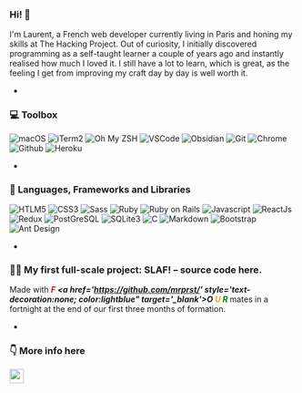 ### Hi! 👋

<div>I'm Laurent, a French web developer currently living in Paris and honing my skills at <a href='https://www.thehackingproject.org/' style='text-decoration:none' target='_blank'>The Hacking Project</a>. Out of curiosity, I initially discovered programming as a self-taught learner a couple of years ago and instantly realised how much I loved it. I still have a lot to learn, which is great, as the feeling I get from improving my craft day by day is well worth it. </div>

-
### 💻 Toolbox

![macOS](https://img.shields.io/badge/-macOS-000000?style=for-the-badge&logo=macos&logoColor=white)
![iTerm2](https://img.shields.io/badge/-iTerm2-000000?style=for-the-badge&logo=iterm2&logoColor=white)
![Oh My ZSH](https://img.shields.io/badge/oh_my_zsh-379554?style=for-the-badge&logo=ohmyzsh&logoColor=white)
![VSCode](https://img.shields.io/badge/Visual_Studio_Code-007ACC?style=for-the-badge&logo=visual%20studio%20code&logoColor=white)
![Obsidian](https://img.shields.io/badge/Obsidian-483699?style=for-the-badge&logo=obsidian&logoColor=white)
![Git](https://img.shields.io/badge/Git-F05032?style=for-the-badge&logo=git&logoColor=white)
![Chrome](https://img.shields.io/badge/Google_chrome-4285F4?style=for-the-badge&logo=Google-chrome&logoColor=white)
![Github](https://img.shields.io/badge/Github-181717?style=for-the-badge&logo=github&logoColor=white)
![Heroku](https://img.shields.io/badge/Heroku-430098?style=for-the-badge&logo=heroku&logoColor=white)

-
### 📖 Languages, Frameworks and Libraries

![HTLM5](https://img.shields.io/badge/-HTML5-E34F26?logo=html5&logoColor=white&style=for-the-badge)
![CSS3](https://img.shields.io/badge/CSS3-1572B6?style=for-the-badge&logo=css3&logoColor=white)
![Sass](https://img.shields.io/badge/Sass-CC6699?style=for-the-badge&logo=sass&logoColor=white)
![Ruby](https://img.shields.io/badge/-Ruby-CC342D?logo=ruby&logoColor=white&style=for-the-badge)
![Ruby on Rails](https://img.shields.io/badge/-Ruby%20on%20Rails-CC342D?logo=ruby-on-rails&logoColor=white&style=for-the-badge)
![Javascript](https://img.shields.io/badge/-Javascript-F7DF1E?logo=javascript&logoColor=white&style=for-the-badge)
![ReactJs](https://img.shields.io/badge/-ReactJs-61DAFB?logo=react&logoColor=white&style=for-the-badge)
![Redux](https://img.shields.io/badge/Redux-764ABC?style=for-the-badge&logo=redux&logoColor=white)
![PostGreSQL](https://img.shields.io/badge/PostgreSQL-316192?style=for-the-badge&logo=postgresql&logoColor=white)
![SQLite3](https://img.shields.io/badge/SQLite-003B57?style=for-the-badge&logo=sqlite&logoColor=white)
![C](https://img.shields.io/badge/-A8B9CC?logo=C&logoColor=white&style=for-the-badge)
![Markdown](https://img.shields.io/badge/Markdown-000000?style=for-the-badge&logo=markdown&logoColor=white)
![Bootstrap](https://img.shields.io/badge/Bootstrap-7952B3?style=for-the-badge&logo=bootstrap&logoColor=white)
![Ant Design](https://img.shields.io/badge/Ant%20Design-0170FE?style=for-the-badge&logo=ant-design&logoColor=white)

-
### 👨‍💻 My first full-scale project: <strong><a href='https://syndicatdelutteantifranglais.club/' style='text-decoration:none' target='_blank'>SLAF!</a></strong> – source code <a href='https://github.com/SLAF-Project/SLAF_Project' style='text-decoration:none' target='_blank'>here</a>.

Made with <strong><em>
	<a href='https://github.com/VioMrqs/' style="text-decoration:none; color:red" target='_blank'>F</a>
	<a href='https://github.com/mrprst/' style='text-decoration:none; color:lightblue" target='_blank'>O</a>
	<a href='https://github.com/Luucas51/Luucas51' style="text-decoration:none; color: orange" target='_blank'>U</a>
	<a href='https://github.com/superOrteg' style="text-decoration:none; color:green" target='_blank'>R</a>
</strong></em> mates in a fortnight at the end of our first three months of formation.

-
### 👇 More info here

<a href="https://fr.linkedin.com/in/laurent-chamouleau-b87303223/"  target="_blank"><img src="https://img.shields.io/badge/LinkedIn-0A66C2?style=for-the-badge&logo=linkedin&logoColor=white" height=25></a>

